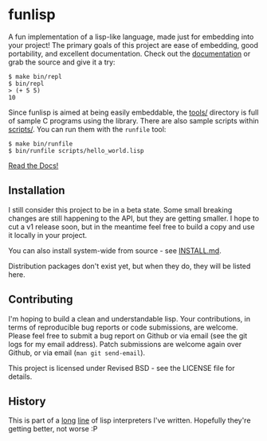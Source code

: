 funlisp
=======

A fun implementation of a lisp-like language, made just for embedding into your
project! The primary goals of this project are ease of embedding, good
portability, and excellent documentation. Check out the [documentation][] or
grab the source and give it a try:

    $ make bin/repl
    $ bin/repl
    > (+ 5 5)
    10

Since funlisp is aimed at being easily embeddable, the [tools/](tools/)
directory is full of sample C programs using the library. There are also sample
scripts within [scripts/](scripts/). You can run them with the `runfile` tool:

    $ make bin/runfile
    $ bin/runfile scripts/hello_world.lisp

[Read the Docs!][documentation]

Installation
------------

I still consider this project to be in a beta state. Some small breaking changes
are still happening to the API, but they are getting smaller. I hope to cut a v1
release soon, but in the meantime feel free to build a copy and use it locally
in your project.

You can also install system-wide from source - see [INSTALL.md](INSTALL.md).

Distribution packages don't exist yet, but when they do, they will be listed
here.

Contributing
------------

I'm hoping to build a clean and understandable lisp. Your contributions, in
terms of reproducible bug reports or code submissions, are welcome. Please feel
free to submit a bug report on Github or via email (see the git logs for my
email address). Patch submissions are welcome again over Github, or via email
(`man git send-email`).

This project is licensed under Revised BSD - see the LICENSE file for details.

History
-------

This is part of a [long](https://github.com/brenns10/lisp)
[line](https://github.com/brenns10/libstephen/tree/master/src/lisp) of lisp
interpreters I've written. Hopefully they're getting better, not worse :P

[documentation]: https://funlisp.readthedocs.io
